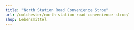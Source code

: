 ```yaml
---
title: "North Station Road Convenience Stroe"
url: /colchester/north-station-road-convenience-stroe/
shop: Lebensmittel
---
```

